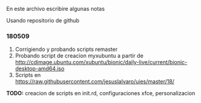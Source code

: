 En este archivo escribire algunas notas

Usando repositorio de github

### 180509

 1. Corrigiendo y probando scripts remaster
 2. Probando script de creacion myxubuntu a partir de <http://cdimage.ubuntu.com/xubuntu/bionic/daily-live/current/bionic-desktop-amd64.iso> 
 3. Scripts en https://raw.githubusercontent.com/jesuslalvaro/uies/master/18/

__TODO:__ creacion de scripts en init.rd, configuraciones xfce, personalizacion 



